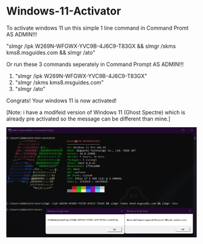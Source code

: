 # Windows-11-Activator
To activate windows 11 un this simple 1 line command in Command Promt AS ADMIN!!!

"slmgr /ipk W269N-WFGWX-YVC9B-4J6C9-T83GX && slmgr /skms kms8.msguides.com && slmgr /ato"

Or run these 3 commands seperately in Command Prompt AS ADMIN!!!

1. "slmgr /ipk W269N-WFGWX-YVC9B-4J6C9-T83GX"
2. "slmgr /skms kms8.msguides.com"
3. "slmgr /ato"

Congrats! Your windows 11 is now activated!

[Note: i have a modifeid version of Windows 11 (Ghost Spectre) which is already pre activated so the message can be different than mine.]

<p align="center">
  <img src="./img/Win11Activated.png" alt="Size Limit CLI" width="738">
</p>
